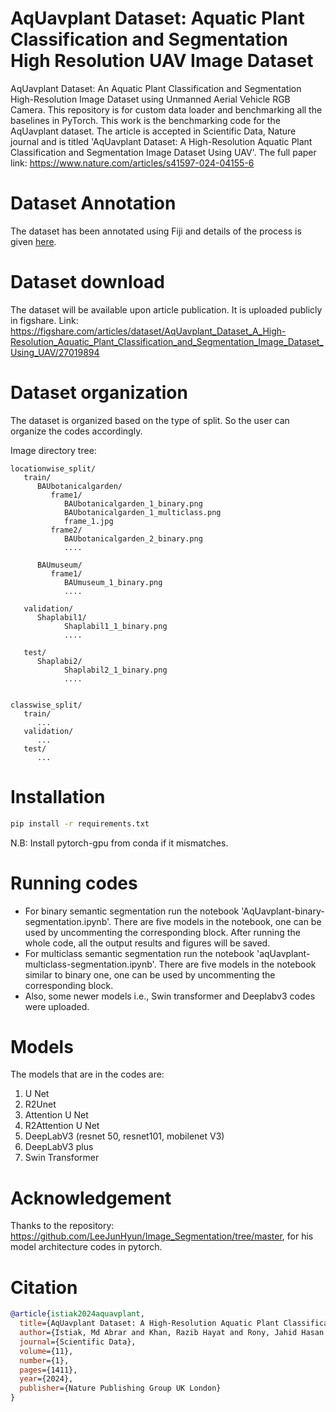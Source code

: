 # AqUavplant Dataset: Aquatic Plant Classification and Segmentation High Resolution UAV Image Dataset
AqUavplant Dataset: An Aquatic Plant Classification and Segmentation High-Resolution Image Dataset using Unmanned Aerial Vehicle RGB Camera. This repository is for custom data loader and benchmarking all the baselines in PyTorch.
This work is the benchmarking code for the AqUavplant dataset. The article is accepted in Scientific Data, Nature journal and is titled 'AqUavplant Dataset: A High-Resolution Aquatic Plant Classification and Segmentation Image Dataset Using UAV'. The full paper link: https://www.nature.com/articles/s41597-024-04155-6

# Dataset Annotation
The dataset has been annotated using Fiji and details of the process is given [here](https://github.com/aia39/Multiclass-Semantic-Segmentation-Annotation-tool-usage-codes).

# Dataset download
The dataset will be available upon article publication. It is uploaded publicly in figshare. Link: https://figshare.com/articles/dataset/AqUavplant_Dataset_A_High-Resolution_Aquatic_Plant_Classification_and_Segmentation_Image_Dataset_Using_UAV/27019894

# Dataset organization

The dataset is organized based on the type of split. So the user can organize the codes accordingly.

Image directory tree:
```
locationwise_split/
   train/
      BAUbotanicalgarden/
         frame1/
            BAUbotanicalgarden_1_binary.png
            BAUbotanicalgarden_1_multiclass.png
            frame_1.jpg
         frame2/
            BAUbotanicalgarden_2_binary.png
            ....

      BAUmuseum/
         frame1/
            BAUmuseum_1_binary.png
            ....

   validation/
      Shaplabil1/
            Shaplabil1_1_binary.png
            ....

   test/
      Shaplabi2/
            Shaplabil2_1_binary.png
            ....


classwise_split/
   train/
      ...
   validation/
      ...
   test/
      ...

```

# Installation
   ```bash
   pip install -r requirements.txt
   ``` 
N.B: Install pytorch-gpu from conda if it mismatches.

# Running codes
* For binary semantic segmentation run the notebook 'AqUavplant-binary-segmentation.ipynb'. There are five models in the notebook, one can be used by uncommenting the corresponding block. After running the whole code, all the output results and figures will be saved.
* For multiclass semantic segmentation run the notebook 'aqUavplant-multiclass-segmentation.ipynb'. There are five models in the notebook similar to binary one, one can be used by uncommenting the corresponding block.
* Also, some newer models i.e., Swin transformer and Deeplabv3 codes were uploaded.

# Models 
The models that are in the codes are:
1. U Net
2. R2Unet
3. Attention U Net
4. R2Attention U Net
5. DeepLabV3 (resnet 50, resnet101, mobilenet V3)
6. DeepLabV3 plus
7. Swin Transformer


# Acknowledgement
Thanks to the repository: https://github.com/LeeJunHyun/Image_Segmentation/tree/master, for his model architecture codes in pytorch.

# Citation 
```BibTeX
@article{istiak2024aquavplant,
  title={AqUavplant Dataset: A High-Resolution Aquatic Plant Classification and Segmentation Image Dataset Using UAV},
  author={Istiak, Md Abrar and Khan, Razib Hayat and Rony, Jahid Hasan and Syeed, MM Mahbubul and Ashrafuzzaman, M and Karim, Md Rajaul and Hossain, Md Shakhawat and Uddin, Mohammad Faisal},
  journal={Scientific Data},
  volume={11},
  number={1},
  pages={1411},
  year={2024},
  publisher={Nature Publishing Group UK London}
}
```

